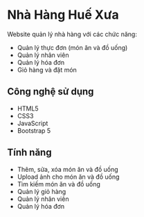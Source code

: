 # Nhà Hàng Huế Xưa

Website quản lý nhà hàng với các chức năng:
- Quản lý thực đơn (món ăn và đồ uống)
- Quản lý nhân viên
- Quản lý hóa đơn
- Giỏ hàng và đặt món

## Công nghệ sử dụng
- HTML5
- CSS3
- JavaScript
- Bootstrap 5


## Tính năng
- Thêm, sửa, xóa món ăn và đồ uống
- Upload ảnh cho món ăn và đồ uống
- Tìm kiếm món ăn và đồ uống
- Quản lý giỏ hàng
- Quản lý nhân viên
- Quản lý hóa đơn

